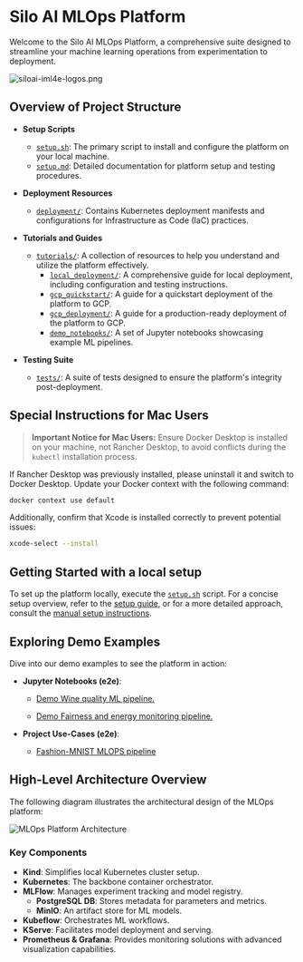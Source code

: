 # Silo AI MLOps Platform

Welcome to the Silo AI MLOps Platform, a comprehensive suite designed to streamline your machine learning operations from experimentation to deployment.

![siloai-iml4e-logos.png](resources/img/siloai-iml4e-logos.png)

## Overview of Project Structure

- **Setup Scripts**
  - [`setup.sh`](setup.sh): The primary script to install and configure the platform on your local machine.
  - [`setup.md`](setup.md): Detailed documentation for platform setup and testing procedures.

- **Deployment Resources**
  - [`deployment/`](deployment): Contains Kubernetes deployment manifests and configurations for Infrastructure as Code (IaC) practices.

- **Tutorials and Guides**
  - [`tutorials/`](tutorials): A collection of resources to help you understand and utilize the platform effectively.
    - [`local_deployment/`](tutorials/local_deployment): A comprehensive guide for local deployment, including configuration and testing instructions.
    - [`gcp_quickstart/`](tutorials/gcp_quickstart): A guide for a quickstart deployment of the platform to GCP.
    - [`gcp_deployment/`](tutorials/gcp_deployment): A guide for a production-ready deployment of the platform to GCP.
    - [`demo_notebooks/`](tutorials/demo_notebooks): A set of Jupyter notebooks showcasing example ML pipelines.

- **Testing Suite**
  - [`tests/`](tests): A suite of tests designed to ensure the platform's integrity post-deployment.

## Special Instructions for Mac Users

> **Important Notice for Mac Users:** Ensure Docker Desktop is installed on your machine, not Rancher Desktop, to avoid conflicts during the `kubectl` installation process.

If Rancher Desktop was previously installed, please uninstall it and switch to Docker Desktop. Update your Docker context with the following command:

```bash
docker context use default
```

Additionally, confirm that Xcode is installed correctly to prevent potential issues:

```bash
xcode-select --install
```

## Getting Started with a local setup

To set up the platform locally, execute the [`setup.sh`](setup.sh) script. For a concise setup overview, refer to the [setup guide](setup.md), or for a more detailed approach, consult the [manual setup instructions](tutorials/local_deployment).

## Exploring Demo Examples

Dive into our demo examples to see the platform in action:

- **Jupyter Notebooks (e2e)**:

  - [Demo Wine quality ML pipeline.](tutorials/demo_notebooks/demo_pipeline)

  - [Demo Fairness and energy monitoring pipeline.](tutorials/demo_notebooks/demo_fairness_and_energy_monitoring)


- **Project Use-Cases (e2e)**:

  - [Fashion-MNIST MLOPS pipeline](https://github.com/OSS-MLOPS-PLATFORM/demo-fmnist-mlops-pipeline)

## High-Level Architecture Overview

The following diagram illustrates the architectural design of the MLOps platform:

![MLOps Platform Architecture](resources/img/mlops-platform-diagram.png)

### Key Components

- **Kind**: Simplifies local Kubernetes cluster setup.
- **Kubernetes**: The backbone container orchestrator.
- **MLFlow**: Manages experiment tracking and model registry.
  - **PostgreSQL DB**: Stores metadata for parameters and metrics.
  - **MinIO**: An artifact store for ML models.
- **Kubeflow**: Orchestrates ML workflows.
- **KServe**: Facilitates model deployment and serving.
- **Prometheus & Grafana**: Provides monitoring solutions with advanced visualization capabilities.
